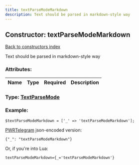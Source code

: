 ```yaml
---
title: textParseModeMarkdown
description: Text should be parsed in markdown-style way
---
```

## Constructor: textParseModeMarkdown  
[Back to constructors index](index.md)



Text should be parsed in markdown-style way

### Attributes:

| Name     |    Type       | Required | Description |
|----------|---------------|----------|-------------|



### Type: [TextParseMode](../types/TextParseMode.md)


### Example:

```
$textParseModeMarkdown = ['_' => 'textParseModeMarkdown'];
```  

[PWRTelegram](https://pwrtelegram.xyz) json-encoded version:

```
{"_": "textParseModeMarkdown"}
```


Or, if you're into Lua:  


```
textParseModeMarkdown={_='textParseModeMarkdown'}

```



